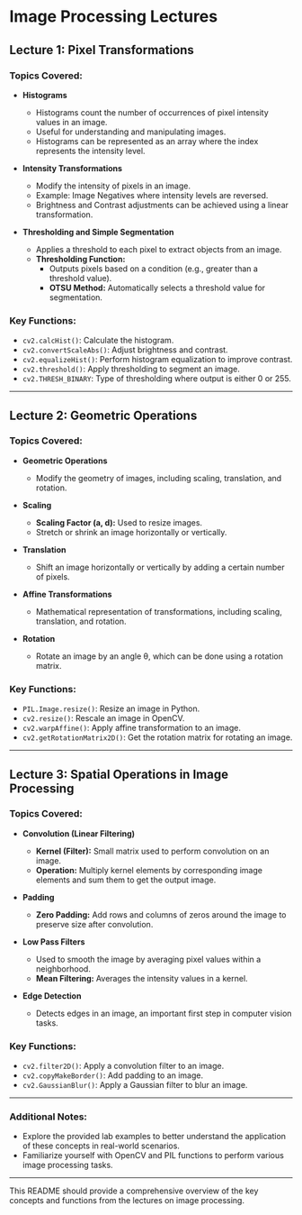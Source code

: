 # Image Processing Lectures

## Lecture 1: Pixel Transformations

### Topics Covered:
- **Histograms**
  - Histograms count the number of occurrences of pixel intensity values in an image.
  - Useful for understanding and manipulating images.
  - Histograms can be represented as an array where the index represents the intensity level.

- **Intensity Transformations**
  - Modify the intensity of pixels in an image.
  - Example: Image Negatives where intensity levels are reversed.
  - Brightness and Contrast adjustments can be achieved using a linear transformation.

- **Thresholding and Simple Segmentation**
  - Applies a threshold to each pixel to extract objects from an image.
  - **Thresholding Function:** 
    - Outputs pixels based on a condition (e.g., greater than a threshold value).
    - **OTSU Method:** Automatically selects a threshold value for segmentation.

### Key Functions:
- `cv2.calcHist()`: Calculate the histogram.
- `cv2.convertScaleAbs()`: Adjust brightness and contrast.
- `cv2.equalizeHist()`: Perform histogram equalization to improve contrast.
- `cv2.threshold()`: Apply thresholding to segment an image.
- `cv2.THRESH_BINARY`: Type of thresholding where output is either 0 or 255.

---

## Lecture 2: Geometric Operations

### Topics Covered:
- **Geometric Operations**
  - Modify the geometry of images, including scaling, translation, and rotation.

- **Scaling**
  - **Scaling Factor (a, d):** Used to resize images.
  - Stretch or shrink an image horizontally or vertically.

- **Translation**
  - Shift an image horizontally or vertically by adding a certain number of pixels.

- **Affine Transformations**
  - Mathematical representation of transformations, including scaling, translation, and rotation.

- **Rotation**
  - Rotate an image by an angle θ, which can be done using a rotation matrix.

### Key Functions:
- `PIL.Image.resize()`: Resize an image in Python.
- `cv2.resize()`: Rescale an image in OpenCV.
- `cv2.warpAffine()`: Apply affine transformation to an image.
- `cv2.getRotationMatrix2D()`: Get the rotation matrix for rotating an image.

---

## Lecture 3: Spatial Operations in Image Processing

### Topics Covered:
- **Convolution (Linear Filtering)**
  - **Kernel (Filter):** Small matrix used to perform convolution on an image.
  - **Operation:** Multiply kernel elements by corresponding image elements and sum them to get the output image.

- **Padding**
  - **Zero Padding:** Add rows and columns of zeros around the image to preserve size after convolution.

- **Low Pass Filters**
  - Used to smooth the image by averaging pixel values within a neighborhood.
  - **Mean Filtering:** Averages the intensity values in a kernel.

- **Edge Detection**
  - Detects edges in an image, an important first step in computer vision tasks.

### Key Functions:
- `cv2.filter2D()`: Apply a convolution filter to an image.
- `cv2.copyMakeBorder()`: Add padding to an image.
- `cv2.GaussianBlur()`: Apply a Gaussian filter to blur an image.

---

### Additional Notes:
- Explore the provided lab examples to better understand the application of these concepts in real-world scenarios.
- Familiarize yourself with OpenCV and PIL functions to perform various image processing tasks.

--- 

This README should provide a comprehensive overview of the key concepts and functions from the lectures on image processing.